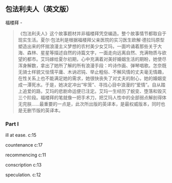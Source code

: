 ## 包法利夫人（英文版）

福楼拜  -  

> 《包法利夫人》这个故事题材并非福楼拜凭空编造。整个故事情节都取自于现实生活。夏尔·包法利是根据福楼拜父亲医院的实习医生欧解·德拉玛原型塑造出来的怀揣浪漫主义梦想的农村美少女艾玛，一面吟诵着那些关于大海、森林、星星等描述自然的诗篇文字，一面走向远离自然、充满物质与欲望的都市。艾玛嫁给夏尔初期，心中充满着对美好婚姻生活的期盼，她使尽浑身解数，拿出了她所了解的所有浪漫手段：吟诗作画、弹琴唱歌。怎奈既无骑士样貌又怯懦平庸、木讷迟钝、举止粗俗、不解风情的丈夫毫无情趣，在性关系上也不能满足她的需求，她很快丧失了对丈夫的耐心，她的婚姻变成一潭死水。于是，她决定冲出“牢笼”、寻找心目中浪漫的“爱情”。自从踏上追爱的路，艾玛的悲剧命运便已注定。艾玛一生经历了蜕变、堕落和毁灭三个阶段。福楼拜的笔就像一把手术刀，把艾玛人性中的全部弱点解剖得体无完肤……最重要的一点是，此次所出版的英译本，是最权威版本，同时也是无删节版的英译本。


### Part I

 ill at ease. c:15

countenance c:17

recommencing c:11

conscription c:13

speculation. c:12